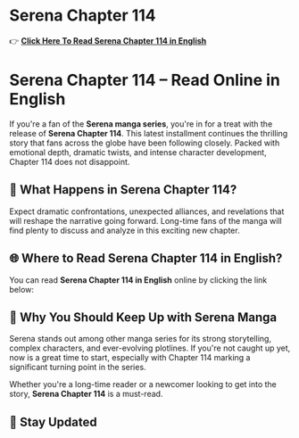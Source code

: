 # Serena Chapter 114

👉 **[Click Here To Read Serena Chapter 114 in English](https://t.acrsmartcam.com/371513/4152?bo=2779,2778,2777,2776,2775&popUnder=true&aff_sub5=SF_006OG000004lmDN)**

# Serena Chapter 114 – Read Online in English

If you're a fan of the **Serena manga series**, you're in for a treat with the release of **Serena Chapter 114**. This latest installment continues the thrilling story that fans across the globe have been following closely. Packed with emotional depth, dramatic twists, and intense character development, Chapter 114 does not disappoint.

## 📖 What Happens in Serena Chapter 114?

Expect dramatic confrontations, unexpected alliances, and revelations that will reshape the narrative going forward. Long-time fans of the manga will find plenty to discuss and analyze in this exciting new chapter.

## 🌐 Where to Read Serena Chapter 114 in English?

You can read **Serena Chapter 114 in English** online by clicking the link below:

## 🔎 Why You Should Keep Up with Serena Manga

Serena stands out among other manga series for its strong storytelling, complex characters, and ever-evolving plotlines. If you're not caught up yet, now is a great time to start, especially with Chapter 114 marking a significant turning point in the series.

Whether you're a long-time reader or a newcomer looking to get into the story, **Serena Chapter 114** is a must-read.

## 📌 Stay Updated

